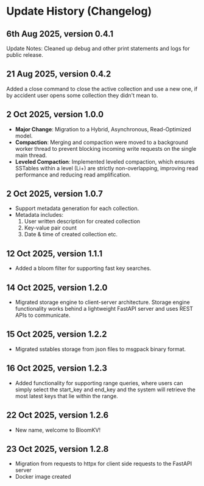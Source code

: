 # Update History (Changelog)

## 6th Aug 2025, version 0.4.1
Update Notes: Cleaned up debug and other print statements and logs for public release.

## 21 Aug 2025, version 0.4.2
Added a close command to close the active collection and use a new one, if by accident user opens some collection they didn't mean to.

## 2 Oct 2025, version 1.0.0
* **Major Change**: Migration to a Hybrid, Asynchronous, Read-Optimized model.
* **Compaction**: Merging and compaction were moved to a background worker thread to prevent blocking incoming write requests on the single main thread.
* **Leveled Compaction**: Implemented leveled compaction, which ensures SSTables within a level (Li+) are strictly non-overlapping, improving read performance and reducing read amplification.

## 2 Oct 2025, version 1.0.7 
* Support metadata generation for each collection. 
* Metadata includes:
    1. User written description for created collection
    2. Key-value pair count
    3. Date & time of created collection
    etc.

## 12 Oct 2025, version 1.1.1 
* Added a bloom filter for supporting fast key searches.

## 14 Oct 2025, version 1.2.0 
* Migrated storage engine to client-server architecture. Storage engine functionality works behind a lightweight FastAPI server and uses REST APIs to communicate.

## 15 Oct 2025, version 1.2.2 
* Migrated sstables storage from json files to msgpack binary format.

## 16 Oct 2025, version 1.2.3
* Added functionality for supporting range queries, where users can simply select the start_key and end_key and the system will retrieve the most latest keys that lie within the range.

## 22 Oct 2025, version 1.2.6
* New name, welcome to BloomKV!

## 23 Oct 2025, version 1.2.8
* Migration from requests to httpx for client side requests to the FastAPI server
* Docker image created